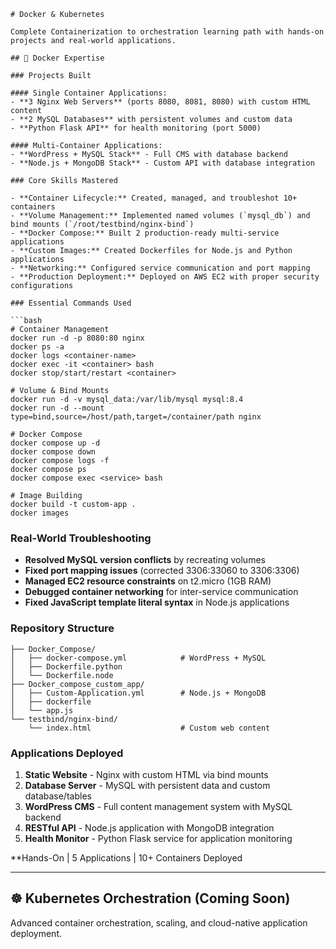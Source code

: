 ```
# Docker & Kubernetes

Complete Containerization to orchestration learning path with hands-on projects and real-world applications.

## 🐳 Docker Expertise

### Projects Built

#### Single Container Applications:
- **3 Nginx Web Servers** (ports 8080, 8081, 8080) with custom HTML content
- **2 MySQL Databases** with persistent volumes and custom data
- **Python Flask API** for health monitoring (port 5000)

#### Multi-Container Applications:
- **WordPress + MySQL Stack** - Full CMS with database backend
- **Node.js + MongoDB Stack** - Custom API with database integration

### Core Skills Mastered

- **Container Lifecycle:** Created, managed, and troubleshot 10+ containers
- **Volume Management:** Implemented named volumes (`mysql_db`) and bind mounts (`/root/testbind/nginx-bind`)
- **Docker Compose:** Built 2 production-ready multi-service applications
- **Custom Images:** Created Dockerfiles for Node.js and Python applications
- **Networking:** Configured service communication and port mapping
- **Production Deployment:** Deployed on AWS EC2 with proper security configurations

### Essential Commands Used

```bash
# Container Management
docker run -d -p 8080:80 nginx
docker ps -a
docker logs <container-name>
docker exec -it <container> bash
docker stop/start/restart <container>

# Volume & Bind Mounts
docker run -d -v mysql_data:/var/lib/mysql mysql:8.4
docker run -d --mount type=bind,source=/host/path,target=/container/path nginx

# Docker Compose
docker compose up -d
docker compose down
docker compose logs -f
docker compose ps
docker compose exec <service> bash

# Image Building
docker build -t custom-app .
docker images
```

### Real-World Troubleshooting

- **Resolved MySQL version conflicts** by recreating volumes
- **Fixed port mapping issues** (corrected 3306:33060 to 3306:3306)
- **Managed EC2 resource constraints** on t2.micro (1GB RAM)
- **Debugged container networking** for inter-service communication
- **Fixed JavaScript template literal syntax** in Node.js applications

### Repository Structure

```
├── Docker_Compose/
│   ├── docker-compose.yml            # WordPress + MySQL
│   ├── Dockerfile.python
│   └── Dockerfile.node
├── Docker_compose_custom_app/
│   ├── Custom-Application.yml        # Node.js + MongoDB
│   ├── dockerfile
│   └── app.js
└── testbind/nginx-bind/
    └── index.html                    # Custom web content
```

### Applications Deployed

1. **Static Website** - Nginx with custom HTML via bind mounts
2. **Database Server** - MySQL with persistent data and custom database/tables  
3. **WordPress CMS** - Full content management system with MySQL backend
4. **RESTful API** - Node.js application with MongoDB integration
5. **Health Monitor** - Python Flask service for application monitoring

**Hands-On | 5 Applications | 10+ Containers Deployed

---

## ☸️ Kubernetes Orchestration (Coming Soon)

Advanced container orchestration, scaling, and cloud-native application deployment.

